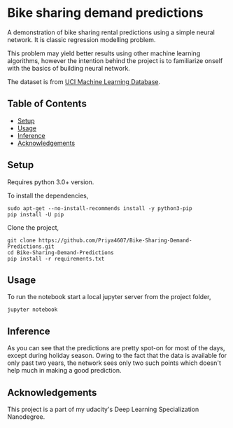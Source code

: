# Bike sharing demand predictions

A demonstration of bike sharing rental predictions using a simple neural network. It is classic regression modelling problem.

This problem may yield better results using other machine learning algorithms, however the intention behind the project is to familiarize onself with the basics of building neural network.

The dataset is from [UCI Machine Learning Database](https://archive.ics.uci.edu/ml/datasets/Bike+Sharing+Dataset).

## Table of Contents
<!-- MarkdownTOC autolink="true" bracket="round" autoanchor="false" lowercase="only_ascii" uri_encoding="true" levels="1,2,3,4" -->
- [Setup](#setup)
- [Usage](#usage)
- [Inference](#inference)
- [Acknowledgements](#acknowledgements)
<!-- /MarkdownTOC -->
## Setup
Requires python 3.0+ version.

To install the dependencies,
```
sudo apt-get --no-install-recommends install -y python3-pip
pip install -U pip
```
Clone the project,
```
git clone https://github.com/Priya4607/Bike-Sharing-Demand-Predictions.git
cd Bike-Sharing-Demand-Predictions
pip install -r requirements.txt
```
## Usage
To run the notebook start a local jupyter server from the project folder,
```
jupyter notebook
```

## Inference
As you can see that the predictions are pretty spot-on for most of the days, except during holiday season. Owing to the fact that the data is available for only past two years, the network sees only two such points which doesn't help much in making a good prediction.

## Acknowledgements
This project is a part of my udacity's Deep Learning Specialization Nanodegree.